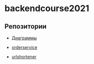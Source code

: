 # backendcourse2021

## Репозитории

* [Диаграммы](https://github.com/KernelMrex/backendcourse2021/tree/master/pictures)

* [orderservice](https://github.com/KernelMrex/backendcourse2021-orderservice)
* [urlshortener](https://github.com/KernelMrex/backendcourse2021-urlshortener)

